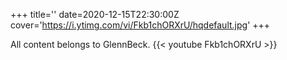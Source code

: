 +++
title=''
date=2020-12-15T22:30:00Z
cover='https://i.ytimg.com/vi/Fkb1chORXrU/hqdefault.jpg'
+++

All content belongs to GlennBeck.
{{< youtube Fkb1chORXrU >}}
